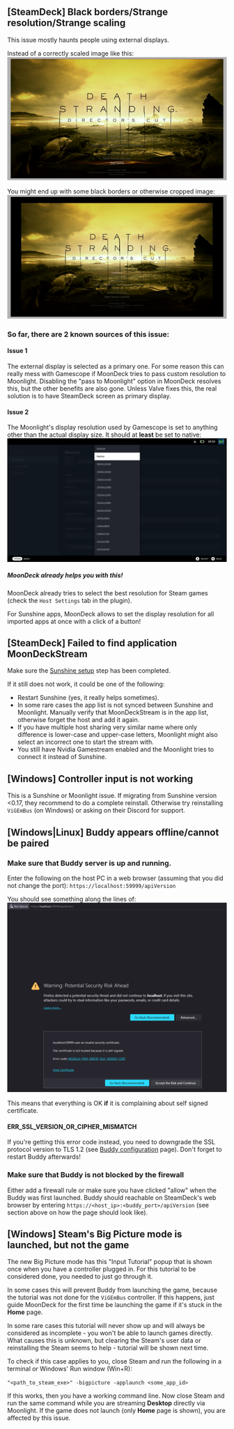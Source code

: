 ## [SteamDeck] Black borders/Strange resolution/Strange scaling

This issue mostly haunts people using external displays.

Instead of a correctly scaled image like this:
![image](images/scaling-good.png)

You might end up with some black borders or otherwise cropped image:
![image](images/scaling-bad.png)

### So far, there are 2 known sources of this issue:

#### Issue 1

The external display is selected as a primary one. For some reason this can really mess with Gamescope if MoonDeck tries to pass custom resolution to Moonlight. Disabling the "pass to Moonlight" option in MoonDeck resolves this, but the other benefits are also gone. Unless Valve fixes this, the real solution is to have SteamDeck screen as primary display.

#### Issue 2

The Moonlight's display resolution used by Gamescope is set to anything other than the actual display size. It should at **least** be set to native: 
![image](images/scaling-native.png)

##### MoonDeck already helps you with this!

MoonDeck already tries to select the best resolution for Steam games (check the `Host Settings` tab in the plugin).

For Sunshine apps, MoonDeck allows to set the display resolution for all imported apps at once with a click of a button!

## [SteamDeck] Failed to find application MoonDeckStream

Make sure the [Sunshine setup](./Sunshine-setup) step has been completed.

If it still does not work, it could be one of the following:
* Restart Sunshine (yes, it really helps sometimes).
* In some rare cases the app list is not synced between Sunshine and Moonlight. Manually verify that MoonDeckStream is in the app list, otherwise forget the host and add it again.
* If you have multiple host sharing very similar name where only difference is lower-case and upper-case letters, Moonlight might also select an incorrect one to start the stream with.
* You still have Nvidia Gamestream enabled and the Moonlight tries to connect it instead of Sunshine.

## [Windows] Controller input is not working

This is a Sunshine or Moonlight issue. If migrating from Sunshine version <0.17, they recommend to do a complete reinstall. Otherwise try reinstalling `ViGEmBus` (on Windows) or asking on their Discord for support.

## [Windows|Linux] Buddy appears offline/cannot be paired

### Make sure that Buddy server is up and running.

Enter the following on the host PC in a web browser (assuming that you did not change the port):
`https://localhost:59999/apiVersion`

You should see something along the lines of:
![image](images/cert-error.png)

This means that everything is OK **if** it is complaining about self signed certificate.

#### ERR_SSL_VERSION_OR_CIPHER_MISMATCH

If you're getting this error code instead, you need to downgrade the SSL protocol version to TLS 1.2 (see [Buddy configuration](./Buddy-configuration) page). Don't forget to restart Buddy afterwards!

### Make sure that Buddy is not blocked by the firewall

Either add a firewall rule or make sure you have clicked "allow" when the Buddy was first launched.
Buddy should reachable on SteamDeck's web browser by entering `https://<host_ip>:<buddy_port>/apiVersion` (see section above on how the page should look like).

## [Windows] Steam's Big Picture mode is launched, but not the game

The new Big Picture mode has this "Input Tutorial" popup that is shown once when you have a controller plugged in. For this tutorial to be considered done, you needed to just go through it.

In some cases this will prevent Buddy from launching the game, because the tutorial was not done for the `ViGEmBus` controller. If this happens, just guide MoonDeck for the first time be launching the game if it's stuck in the **Home** page.

In some rare cases this tutorial will never show up and will always be considered as incomplete - you won't be able to launch games directly. What causes this is unknown, but clearing the Steam's user data or reinstalling the Steam seems to help - tutorial will be shown next time.

To check if this case applies to you, close Steam and run the following in a terminal or Windows' Run window (Win+R):

`"<path_to_steam_exe>" -bigpicture -applaunch <some_app_id>`

If this works, then you have a working command line. Now close Steam and run the same command while you are streaming **Desktop** directly via Moonlight. If the game does not launch (only **Home** page is shown), you are affected by this issue.